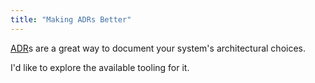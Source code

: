 ```yaml
---
title: "Making ADRs Better"
---
```


[ADR](https://adr.github.io)s are a great way to document your system's architectural choices.

I'd like to explore the available tooling for it.

